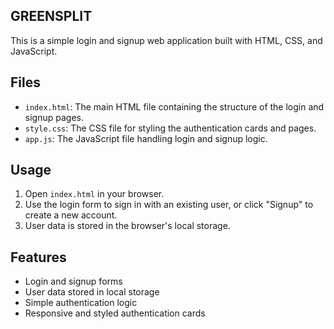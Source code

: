 ## GREENSPLIT

This is a simple login and signup web application built with HTML, CSS, and JavaScript.

## Files

- `index.html`: The main HTML file containing the structure of the login and signup pages.
- `style.css`: The CSS file for styling the authentication cards and pages.
- `app.js`: The JavaScript file handling login and signup logic.

## Usage

1. Open `index.html` in your browser.
2. Use the login form to sign in with an existing user, or click "Signup" to create a new account.
3. User data is stored in the browser's local storage.

## Features

- Login and signup forms
- User data stored in local storage
- Simple authentication logic
- Responsive and styled authentication cards